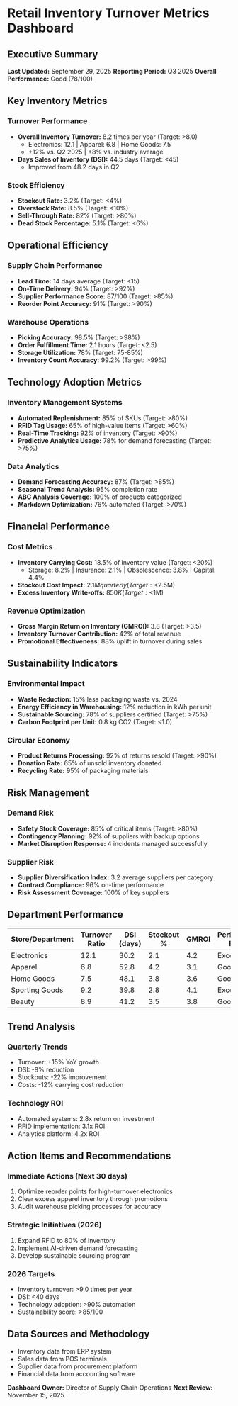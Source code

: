 # Retail Inventory Turnover Metrics Dashboard

## Executive Summary
**Last Updated:** September 29, 2025
**Reporting Period:** Q3 2025
**Overall Performance:** Good (78/100)

## Key Inventory Metrics

### Turnover Performance
- **Overall Inventory Turnover:** 8.2 times per year (Target: >8.0)
  - Electronics: 12.1 | Apparel: 6.8 | Home Goods: 7.5
  - +12% vs. Q2 2025 | +8% vs. industry average
- **Days Sales of Inventory (DSI):** 44.5 days (Target: <45)
  - Improved from 48.2 days in Q2

### Stock Efficiency
- **Stockout Rate:** 3.2% (Target: <4%)
- **Overstock Rate:** 8.5% (Target: <10%)
- **Sell-Through Rate:** 82% (Target: >80%)
- **Dead Stock Percentage:** 5.1% (Target: <6%)

## Operational Efficiency

### Supply Chain Performance
- **Lead Time:** 14 days average (Target: <15)
- **On-Time Delivery:** 94% (Target: >92%)
- **Supplier Performance Score:** 87/100 (Target: >85%)
- **Reorder Point Accuracy:** 91% (Target: >90%)

### Warehouse Operations
- **Picking Accuracy:** 98.5% (Target: >98%)
- **Order Fulfillment Time:** 2.1 hours (Target: <2.5)
- **Storage Utilization:** 78% (Target: 75-85%)
- **Inventory Count Accuracy:** 99.2% (Target: >99%)

## Technology Adoption Metrics

### Inventory Management Systems
- **Automated Replenishment:** 85% of SKUs (Target: >80%)
- **RFID Tag Usage:** 65% of high-value items (Target: >60%)
- **Real-Time Tracking:** 92% of inventory (Target: >90%)
- **Predictive Analytics Usage:** 78% for demand forecasting (Target: >75%)

### Data Analytics
- **Demand Forecasting Accuracy:** 87% (Target: >85%)
- **Seasonal Trend Analysis:** 95% completion rate
- **ABC Analysis Coverage:** 100% of products categorized
- **Markdown Optimization:** 76% automated (Target: >70%)

## Financial Performance

### Cost Metrics
- **Inventory Carrying Cost:** 18.5% of inventory value (Target: <20%)
  - Storage: 8.2% | Insurance: 2.1% | Obsolescence: 3.8% | Capital: 4.4%
- **Stockout Cost Impact:** $2.1M quarterly (Target: <$2.5M)
- **Excess Inventory Write-offs:** $850K (Target: <$1M)

### Revenue Optimization
- **Gross Margin Return on Inventory (GMROI):** 3.8 (Target: >3.5)
- **Inventory Turnover Contribution:** 42% of total revenue
- **Promotional Effectiveness:** 88% uplift in turnover during sales

## Sustainability Indicators

### Environmental Impact
- **Waste Reduction:** 15% less packaging waste vs. 2024
- **Energy Efficiency in Warehousing:** 12% reduction in kWh per unit
- **Sustainable Sourcing:** 78% of suppliers certified (Target: >75%)
- **Carbon Footprint per Unit:** 0.8 kg CO2 (Target: <1.0)

### Circular Economy
- **Product Returns Processing:** 92% of returns resold (Target: >90%)
- **Donation Rate:** 65% of unsold inventory donated
- **Recycling Rate:** 95% of packaging materials

## Risk Management

### Demand Risk
- **Safety Stock Coverage:** 85% of critical items (Target: >80%)
- **Contingency Planning:** 92% of suppliers with backup options
- **Market Disruption Response:** 4 incidents managed successfully

### Supplier Risk
- **Supplier Diversification Index:** 3.2 average suppliers per category
- **Contract Compliance:** 96% on-time performance
- **Risk Assessment Coverage:** 100% of key suppliers

## Department Performance

| Store/Department | Turnover Ratio | DSI (days) | Stockout % | GMROI | Performance Rating |
|------------------|----------------|------------|------------|-------|-------------------|
| Electronics | 12.1 | 30.2 | 2.1 | 4.2 | Excellent |
| Apparel | 6.8 | 52.8 | 4.2 | 3.1 | Good |
| Home Goods | 7.5 | 48.1 | 3.8 | 3.6 | Good |
| Sporting Goods | 9.2 | 39.8 | 2.8 | 4.1 | Excellent |
| Beauty | 8.9 | 41.2 | 3.5 | 3.8 | Good |

## Trend Analysis

### Quarterly Trends
- Turnover: +15% YoY growth
- DSI: -8% reduction
- Stockouts: -22% improvement
- Costs: -12% carrying cost reduction

### Technology ROI
- Automated systems: 2.8x return on investment
- RFID implementation: 3.1x ROI
- Analytics platform: 4.2x ROI

## Action Items and Recommendations

### Immediate Actions (Next 30 days)
1. Optimize reorder points for high-turnover electronics
2. Clear excess apparel inventory through promotions
3. Audit warehouse picking processes for accuracy

### Strategic Initiatives (2026)
1. Expand RFID to 80% of inventory
2. Implement AI-driven demand forecasting
3. Develop sustainable sourcing program

### 2026 Targets
- Inventory turnover: >9.0 times per year
- DSI: <40 days
- Technology adoption: >90% automation
- Sustainability score: >85/100

## Data Sources and Methodology
- Inventory data from ERP system
- Sales data from POS terminals
- Supplier data from procurement platform
- Financial data from accounting software

**Dashboard Owner:** Director of Supply Chain Operations
**Next Review:** November 15, 2025
